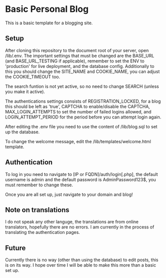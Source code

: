 # Basic Personal Blog

This is a basic template for a blogging site.

## Setup

After cloning this repository to the document root of your server, open /lib/.env.
The important settings that must be changed are the BASE_URL (and BASE_URL_TESTING if applicable), remember to set the ENV to 'production' for live deployment, and the database config.
Additionally to this you should change the SITE_NAME and COOKIE_NAME, you can adjust the COOKIE_TIMEOUT too.

The search funtion is not yet active, so no need to change SEARCH (unless you make it active).

The authentications settings consists of REGISTRATION_LOCKED, for a blog this should be left as 'true', CAPTCHA to enable/disable the CAPTCHA, MAX_LOGIN_ATTEMPTS to set the number of failed logins allowed, and LOGIN_ATTEMPT_PERIOD for the period before you can attempt login again.

After editing the .env file you need to use the content of /lib/blog.sql to set up the database.

To change the welcome message, edit the /lib/templates/welcome.html template.

## Authentication
To log in you need to navigate to [IP or FQDN]/auth/login[.php], the default username is admin and the default password is AdminPassword123$, you must remember to change these.


Once you are all set up, just navigate to your domain and blog!

## Note on translations
I do not speak any other languge, the translations are from online translators, hopefully there are no errors.
I am currently in the process of translating the authentication pages.

## Future
Currently there is no way (other than using the database) to edit posts, this is on its way. I hope over time I will be able to make this more than a basic set up.